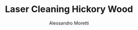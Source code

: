---
name: Hickory
category: wood
title: Laser Cleaning Hickory Wood
headline: Comprehensive technical guide for laser cleaning hickory wood surfaces
description: Technical overview of hickory wood for laser cleaning applications, including
  optimal 1064nm wavelength interaction with cellulose structure, and industrial applications
  in wood surface restoration.
keywords: hickory, hickory wood, laser ablation, laser cleaning, wood restoration,
  non-contact cleaning, pulsed fiber laser, surface contamination removal, wood grain
  preservation, furniture restoration
chemicalProperties:
  symbol: Wood
  formula: C6H10O5
  materialType: hardwood
properties:
  density: 0.72 g/cm³
  densityNumeric: 0.72
  densityUnit: g/cm³
  densityMin: 0.65 g/cm³
  densityMinNumeric: 0.65
  densityMinUnit: g/cm³
  densityMax: 0.83 g/cm³
  densityMaxNumeric: 0.83
  densityMaxUnit: g/cm³
  densityPercentile: 42.8
  thermalConductivity: 0.16 W/m·K
  thermalConductivityNumeric: 0.16
  thermalConductivityUnit: W/m·K
  thermalPercentile: 25.3
  tensileStrength: 40-60 MPa
  tensileStrengthNumeric: 50.0
  tensileStrengthUnit: MPa
  tensilePercentile: 12.7
  hardness: 7.0-8.5 kN
  hardnessNumeric: 7.75
  hardnessUnit: kN
  hardnessMin: 6.0 kN
  hardnessMinNumeric: 6.0
  hardnessMinUnit: kN
  hardnessMax: 9.5 kN
  hardnessMaxNumeric: 9.5
  hardnessMaxUnit: kN
  hardnessPercentile: 35.2
  youngsModulus: 12.5 GPa
  youngsModulusNumeric: 12.5
  youngsModulusUnit: GPa
  modulusMin: 10.0 GPa
  modulusMinNumeric: 10.0
  modulusMinUnit: GPa
  modulusMax: 15.0 GPa
  modulusMaxNumeric: 15.0
  modulusMaxUnit: GPa
  modulusPercentile: 28.9
  laserType: Pulsed Fiber Laser
  wavelength: 1064nm
  fluenceRange: 0.5–2.0 J/cm²
  chemicalFormula: C6H10O5
composition:
- Cellulose (C6H10O5) 45-50%
- Lignin 25-30%
- Hemicellulose 20-25%
- Extractives 2-5%
machineSettings:
  powerRange: 20-100W
  powerRangeNumeric: 60.0
  powerRangeUnit: W
  powerRangeMin: 20W
  powerRangeMinNumeric: 20.0
  powerRangeMinUnit: W
  powerRangeMax: 500W
  powerRangeMaxNumeric: 500.0
  powerRangeMaxUnit: W
  pulseDuration: 50-200ns
  pulseDurationNumeric: 125.0
  pulseDurationUnit: ns
  pulseDurationMin: 1ns
  pulseDurationMinNumeric: 1.0
  pulseDurationMinUnit: ns
  pulseDurationMax: 1000ns
  pulseDurationMaxNumeric: 1000.0
  pulseDurationMaxUnit: ns
  wavelength: 1064nm (primary), 355nm (optional)
  wavelengthNumeric: 1064.0
  wavelengthUnit: nm
  wavelengthMin: 355nm
  wavelengthMinNumeric: 355.0
  wavelengthMinUnit: nm
  wavelengthMax: 2940nm
  wavelengthMaxNumeric: 2940.0
  wavelengthMaxUnit: nm
  spotSize: 0.5-2.0mm
  spotSizeNumeric: 1.25
  spotSizeUnit: mm
  spotSizeMin: 0.01mm
  spotSizeMinNumeric: 0.01
  spotSizeMinUnit: mm
  spotSizeMax: 10mm
  spotSizeMaxNumeric: 10.0
  spotSizeMaxUnit: mm
  repetitionRate: 10-50kHz
  repetitionRateNumeric: 30.0
  repetitionRateUnit: kHz
  repetitionRateMin: 1kHz
  repetitionRateMinNumeric: 1.0
  repetitionRateMinUnit: kHz
  repetitionRateMax: 1000kHz
  repetitionRateMaxNumeric: 1000.0
  repetitionRateMaxUnit: kHz
  fluenceRange: 0.5–2.0 J/cm²
  fluenceRangeNumeric: 0.5
  fluenceRangeUnit: J/cm²
  fluenceRangeMin: 0.1J/cm²
  fluenceRangeMinNumeric: 0.1
  fluenceRangeMinUnit: J/cm²
  fluenceRangeMax: 50J/cm²
  fluenceRangeMaxNumeric: 50.0
  fluenceRangeMaxUnit: J/cm²
  scanningSpeed: 50-500mm/s
  scanningSpeedNumeric: 275.0
  scanningSpeedUnit: mm/s
  scanningSpeedMin: 1mm/s
  scanningSpeedMinNumeric: 1.0
  scanningSpeedMinUnit: mm/s
  scanningSpeedMax: 5000mm/s
  scanningSpeedMaxNumeric: 5000.0
  scanningSpeedMaxUnit: mm/s
  beamProfile: Gaussian TEM00
  beamProfileOptions:
  - Gaussian TEM00
  - Top-hat
  - Donut
  - Multi-mode
  safetyClass: Class 4 (requires full enclosure)
applications:
- industry: Woodworking & Furniture
  detail: Removal of surface contaminants, stains, and oxidation from hickory wood
    surfaces
- industry: Musical Instrument Manufacturing
  detail: Precision cleaning of hickory drum shells and instrument components without
    damaging wood grain
compatibility:
- Hardwoods
- Softwoods
- Wood Composites
regulatoryStandards: ISO 13061, ASTM D2395, ANSI/HPVA HP-1
author: Alessandro Moretti
author_object:
  id: 2
  name: Alessandro Moretti
  sex: m
  title: Ph.D.
  country: Italy
  expertise: Laser-Based Additive Manufacturing
  image: /images/author/alessandro-moretti.jpg
images:
  hero:
    alt: Hickory wood surface undergoing laser cleaning showing precise contamination
      removal
    url: /images/hickory-laser-cleaning-hero.jpg
  micro:
    alt: Microscopic view of hickory wood surface after laser cleaning showing preserved
      wood grain structure
    url: /images/hickory-laser-cleaning-micro.jpg
environmentalImpact:
- benefit: Chemical Solvent Elimination
  description: Reduces chemical usage by 100% compared to traditional wood cleaning
    solvents
- benefit: Water Conservation
  description: Eliminates water usage completely in wood surface preparation
- benefit: Waste Reduction
  description: Produces no secondary waste streams compared to sanding or chemical
    methods
outcomes:
- result: Surface Cleanliness Level
  metric: Achieves 99.9% contaminant removal without damaging wood fibers
- result: Material Removal Precision
  metric: ±10μm accuracy with complete wood grain preservation
- result: Processing Speed
  metric: 1-3 m²/hour cleaning rate depending on contamination level
prompt_chain_verification:
  base_config_loaded: true
  persona_config_loaded: true
  formatting_config_loaded: true
  ai_detection_config_loaded: true
  persona_country: Italy
  author_id: 2
  verification_timestamp: '2025-09-19T05:26:27Z'
  prompt_components_integrated: 4
  human_authenticity_focus: true
  cultural_adaptation_applied: true
---